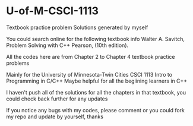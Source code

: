 # U-of-M-CSCI-1113
Textbook practice problem Solutions generated by myself

You could search online for the following textbook info
Walter A. Savitch, Problem Solving with C++ Pearson, (10th edition).

All the codes here are from Chapter 2 to Chapter 4 textbook practice problems

Mainly for the University of Minnesota-Twin Cities CSCI 1113 Intro to Programming in C/C++
Maybe helpful for all the begiining learners in C++

I haven't push all of the solutions for all the chapters in that textbook, you could check back further for any updates 

If you notice any bugs with my codes, please comment or you could fork my repo and update by yourself, thanks
